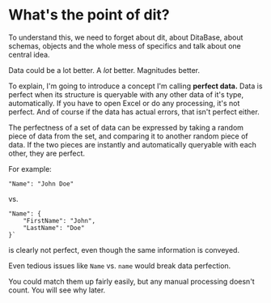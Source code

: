 # What's the point of dit?

To understand this, we need to forget about dit, about DitaBase, about schemas, objects and the whole mess of specifics and talk about one central idea.

Data could be a lot better. A *lot* better. Magnitudes better.

To explain, I'm going to introduce a concept I'm calling **perfect data.** Data is perfect when its structure is queryable with any other data of it's type, automatically. If you have to open Excel or do any processing, it's not perfect. And of course if the data has actual errors, that isn't perfect either.

The perfectness of a set of data can be expressed by taking a random piece of data from the set, and comparing it to another random piece of data. If the two pieces are instantly and automatically queryable with each other, they are perfect. 

For example:

    "Name": "John Doe"

vs.

    "Name": {
        "FirstName": "John",
        "LastName": "Doe"
    }`

is clearly not perfect, even though the same information is conveyed.

Even tedious issues like `Name` vs. `name` would break data perfection.

You could match them up fairly easily, but any manual processing doesn't count. You will see why later.